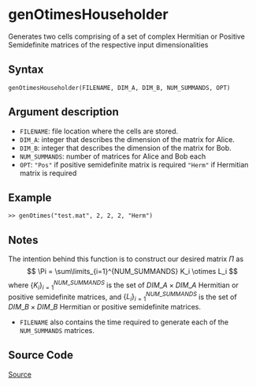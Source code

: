 # genOtimesHouseholder
Generates two cells comprising of a set of complex Hermitian or Positive Semidefinite matrices of the respective input dimensionalities

## Syntax
``genOtimesHouseholder(FILENAME, DIM_A, DIM_B, NUM_SUMMANDS, OPT)``

## Argument description
- ``FILENAME``: file location where the cells are stored.
- ``DIM_A``: integer that describes the dimension of the matrix for Alice.
- ``DIM_B``: integer that describes the dimension of the matrix for Bob.
- ``NUM_SUMMANDS``: number of matrices for Alice and Bob each
- ``OPT``: ``"Pos"`` if positive semidefinite matrix is required
       ``"Herm"`` if Hermitian matrix is required

## Example
    >> genOtimes("test.mat", 2, 2, 2, "Herm")

## Notes
The intention behind this function is to construct our desired matrix $\Pi$ as 
$$
    \Pi = \sum\limits_{i=1}^{NUM_SUMMANDS} K_i \otimes L_i
$$
where $\{K_i\}_{i=1}^{NUM\_SUMMANDS}$ is the set of $DIM\_A \times DIM\_A$ Hermitian or positive semidefinite matrices, and $\{L_i\}_{i=1}^{NUM\_SUMMANDS}$ is the set of $DIM\_B \times DIM\_B$ Hermitian or positive semidefinite matrices.
- ``FILENAME`` also contains the time required to generate each of the ``NUM_SUMMANDS`` matrices.

## Source Code
[Source](https://github.com/ankith-mohan/SEP/blob/main/helpers/genOtimesHouseholder.m)